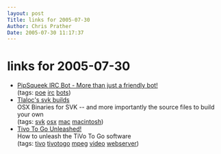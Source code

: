 ```yaml
---
layout: post
Title: links for 2005-07-30  
Author: Chris Prather
Date: 2005-07-30 11:17:37
---
```


# links for 2005-07-30
<ul class="delicious">
	<li>
		<div class="delicious-link"><a href="http://pipsqueek.net/">PipSqueek IRC Bot - More than just a friendly bot!</a></div>
		<div class="delicious-tags">(tags: <a href="http://del.icio.us/perigrin/poe">poe</a> <a href="http://del.icio.us/perigrin/irc">irc</a> <a href="http://del.icio.us/perigrin/bots">bots</a>)</div>
	</li>
	<li>
		<div class="delicious-link"><a href="http://homepage.mac.com/hiirem/">Tlaloc's svk builds</a></div>
		<div class="delicious-extended">OSX Binaries for SVK -- and more importantly the source files to build your own</div>
		<div class="delicious-tags">(tags: <a href="http://del.icio.us/perigrin/svk">svk</a> <a href="http://del.icio.us/perigrin/osx">osx</a> <a href="http://del.icio.us/perigrin/mac">mac</a> <a href="http://del.icio.us/perigrin/macintosh">macintosh</a>)</div>
	</li>
	<li>
		<div class="delicious-link"><a href="http://www.zatznotfunny.com/ttg.htm">Tivo To Go Unleashed!</a></div>
		<div class="delicious-extended">How to unleash the TiVo To Go software</div>
		<div class="delicious-tags">(tags: <a href="http://del.icio.us/perigrin/tivo">tivo</a> <a href="http://del.icio.us/perigrin/tivotogo">tivotogo</a> <a href="http://del.icio.us/perigrin/mpeg">mpeg</a> <a href="http://del.icio.us/perigrin/video">video</a> <a href="http://del.icio.us/perigrin/webserver">webserver</a>)</div>
	</li>
</ul>

